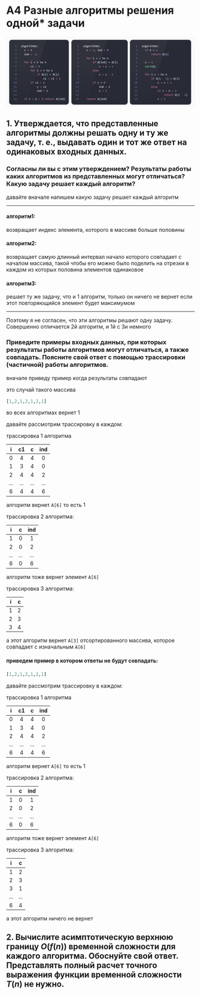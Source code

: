 # A4 Разные алгоритмы решения одной* задачи

![alt text](image.png)

## 1. Утверждается, что представленные алгоритмы должны решать одну и ту же задачу, т. е., выдавать один и тот же ответ на одинаковых входных данных.

### Согласны ли вы с этим утверждением? Результаты работы каких алгоритмов из представленных могут отличаться? Какую задачу решает каждый алгоритм?

давайте вначале напишем какую задачу решает каждый алгоритм

-----
#### алгоритм1:

возвращает индекс элемента, которого в массиве больше половины

#### алгоритм2:

возвращает самую длинный интервал начало которого совпадает с началом массива, такой чтобы его можно было поделить на отрезки в каждом из которых половина элементов одинаковое


#### алгоритм3:

решает ту же задачу, что и 1 алгоритм, только он ничего не вернет если этот повторяющийся элемент будет максимумом

-----
Поэтому я не согласен, что эти алгоритмы решают одну задачу. Совершенно отличается 2й алгоритм, и 1й с 3и немного


### Приведите примеры входных данных, при которых результаты работы алгоритмов могут отличаться, а также совпадать. Поясните свой ответ с помощью трассировки (частичной) работы алгоритмов.

вначале приведу пример когда результаты совпадают

это случай такого массива

```python
[1,2,1,2,1,2,1]
```

во всех алгоритмах вернет $1$

давайте рассмотрим трассировку в каждом:

трассировка 1 алгоритма


| **i** | **c1** | **c** | **ind** |
|:-----:|:------:|:-----:|:-------:|
| 0     | 4      | 4     | 0       |
| 1     | 3      | 4     | 0       |
| 2     | 4      | 4     | 2       |
| ...   | ...    | ...   | ...     |
| 6     | 4      | 4     | 6       |

алгоритм вернет ```A[6]``` то есть 1

трассировка 2 алгоритма:

| **i** | **с** | **ind** |
|:-----:|:-----:|:-------:|
| 1     | 0     | 1       |
| 2     | 0     | 2       |
| ...   | ...   | ...     |
| 6     | 0     | 6       |

алгоритм тоже вернет элемент ```A[6]```

трассировка 3 алгоритма:

| **i** | **с** |
|:-----:|:-----:|
| 1     | 2     |
| 2     | 3     |
| 3     | 4     |


а этот алгоритм вернет ```A[3]``` отсортированного массива, которое совпадает с изначальным ```A[6]```

#### приведем пример в котором ответы не будут совпадать:

```python
[1,2,1,2,1,2,1]
```

давайте рассмотрим трассировку в каждом:

трассировка 1 алгоритма


| **i** | **c1** | **c** | **ind** |
|:-----:|:------:|:-----:|:-------:|
| 0     | 4      | 4     | 0       |
| 1     | 3      | 4     | 0       |
| 2     | 4      | 4     | 2       |
| ...   | ...    | ...   | ...     |
| 6     | 4      | 4     | 6       |

алгоритм вернет ```A[6]``` то есть 1

трассировка 2 алгоритма:

| **i** | **с** | **ind** |
|:-----:|:-----:|:-------:|
| 1     | 0     | 1       |
| 2     | 0     | 2       |
| ...   | ...   | ...     |
| 6     | 0     | 6       |

алгоритм тоже вернет элемент ```A[6]```

трассировка 3 алгоритма:

| **i** | **с** |
|:-----:|:-----:|
| 1     | 2     |
| 2     | 3     |
| 3     | 1     |
| ...   | ...   |
| 6     | 4     |

а этот алгоритм ничего не вернет

## 2. Вычислите асимптотическую верхнюю границу $O(f(n))$ временной сложности для каждого алгоритма. Обоснуйте свой ответ. Представлять полный расчет точного выражения функции временной сложности $T(n)$ не нужно.